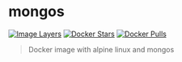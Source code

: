 # mongos

[![Image Layers](https://imagelayers.io/badge/lgatica/mongos:latest.svg)](https://imagelayers.io/?images=lgatica/mongos:latest 'Get your own badge on imagelayers.io')
[![Docker Stars](https://img.shields.io/docker/stars/lgatica/mongos.svg)](https://hub.docker.com/r/lgatica/mongos/)
[![Docker Pulls](https://img.shields.io/docker/pulls/lgatica/mongos.svg)](https://hub.docker.com/r/lgatica/mongos/)

> Docker image with alpine linux and mongos
